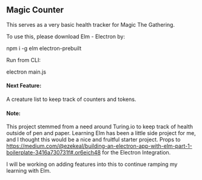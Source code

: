## Magic Counter

This serves as a very basic health tracker for Magic The Gathering.

To use this, please download Elm - Electron by:

npm i -g elm electron-prebuilt

Run from CLI:

electron main.js


#### Next Feature:
  A creature list to keep track of counters and tokens.


#### Note:

  This project stemmed from a need around Turing.io to keep track of health outside of pen and paper.
  Learning Elm has been a little side project for me, and I thought this would be a nice and fruitful starter
  project. Props to https://medium.com/@ezekeal/building-an-electron-app-with-elm-part-1-boilerplate-3416a730731f#.or6eich48
  for the Electron Integration.

  I will be working on adding features into this to continue ramping my learning with Elm.
